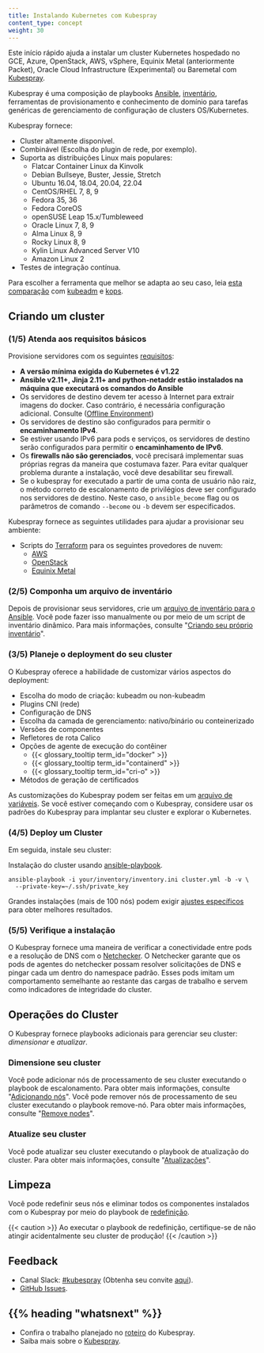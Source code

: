 ```yaml
---
title: Instalando Kubernetes com Kubespray
content_type: concept
weight: 30
---
```


<!-- overview -->

Este início rápido ajuda a instalar um cluster Kubernetes hospedado no GCE, Azure, OpenStack, AWS, vSphere, Equinix Metal (anteriormente Packet), Oracle Cloud Infrastructure (Experimental) ou Baremetal com [Kubespray](https://github.com/kubernetes-sigs/kubespray).

Kubespray é uma composição de playbooks [Ansible](https://docs.ansible.com/), [inventário](https://github.com/kubernetes-sigs/kubespray/blob/master/docs/ansible.md#inventory), ferramentas de provisionamento e conhecimento de domínio para tarefas genéricas de gerenciamento de configuração de clusters OS/Kubernetes. 

Kubespray fornece:
* Cluster altamente disponível.
* Combinável (Escolha do plugin de rede, por exemplo).
* Suporta as distribuições Linux mais populares:
  - Flatcar Container Linux da Kinvolk
  - Debian Bullseye, Buster, Jessie, Stretch
  - Ubuntu 16.04, 18.04, 20.04, 22.04
  - CentOS/RHEL 7, 8, 9
  - Fedora 35, 36
  - Fedora CoreOS
  - openSUSE Leap 15.x/Tumbleweed
  - Oracle Linux 7, 8, 9
  - Alma Linux 8, 9
  - Rocky Linux 8, 9
  - Kylin Linux Advanced Server V10
  - Amazon Linux 2
* Testes de integração contínua.

Para escolher a ferramenta que melhor se adapta ao seu caso, leia [esta comparação](https://github.com/kubernetes-sigs/kubespray/blob/master/docs/comparisons.md) com
[kubeadm](/docs/reference/setup-tools/kubeadm/) e [kops](/docs/setup/production-environment/tools/kops/).

<!-- body -->

## Criando um cluster

### (1/5) Atenda aos requisitos básicos

Provisione servidores com os seguintes [requisitos](https://github.com/kubernetes-sigs/kubespray#requirements):

* **A versão mínima exigida do Kubernetes é v1.22**
* **Ansible v2.11+, Jinja 2.11+ and python-netaddr estão instalados na máquina que executará os comandos do Ansible**
* Os servidores de destino devem ter acesso à Internet para extrair imagens do docker. Caso contrário, é necessária configuração adicional. Consulte ([Offline Environment](https://github.com/kubernetes-sigs/kubespray/blob/master/docs/offline-environment.md))
* Os servidores de destino são configurados para permitir o **encaminhamento IPv4**.
* Se estiver usando IPv6 para pods e serviços, os servidores de destino serão configurados para permitir o **encaminhamento de IPv6**.
* Os **firewalls não são gerenciados**, você precisará implementar suas próprias regras da maneira que costumava fazer. Para evitar qualquer problema durante a instalação, você deve desabilitar seu firewall.
* Se o kubespray for executado a partir de uma conta de usuário não raiz, o método correto de escalonamento de privilégios deve ser configurado nos servidores de destino. Neste caso, o `ansible_become` flag ou os parâmetros de comando `--become` ou `-b` devem ser especificados.

Kubespray fornece as seguintes utilidades para ajudar a provisionar seu ambiente:

* Scripts do [Terraform](https://www.terraform.io/) para os seguintes provedores de nuvem:
  * [AWS](https://github.com/kubernetes-sigs/kubespray/tree/master/contrib/terraform/aws)
  * [OpenStack](https://github.com/kubernetes-sigs/kubespray/tree/master/contrib/terraform/openstack)
  * [Equinix Metal](https://github.com/kubernetes-sigs/kubespray/tree/master/contrib/terraform/metal)

### (2/5) Componha um arquivo de inventário

Depois de provisionar seus servidores, crie um [arquivo de inventário para o Ansible](https://docs.ansible.com/ansible/latest/network/getting_started/first_inventory.html). Você pode fazer isso manualmente ou por meio de um script de inventário dinâmico. Para mais informações, consulte "[Criando seu próprio inventário](https://github.com/kubernetes-sigs/kubespray/blob/master/docs/getting-started.md#building-your-own-inventory)".

### (3/5) Planeje o deployment do seu cluster

O Kubespray oferece a habilidade de customizar vários aspectos do deployment:

* Escolha do modo de criação: kubeadm ou non-kubeadm
* Plugins CNI (rede)
* Configuração de DNS
* Escolha da camada de gerenciamento: nativo/binário ou conteinerizado
* Versões de componentes
* Refletores de rota Calico
* Opções de agente de execução do contêiner
  * {{< glossary_tooltip term_id="docker" >}}
  * {{< glossary_tooltip term_id="containerd" >}}
  * {{< glossary_tooltip term_id="cri-o" >}}
* Métodos de geração de certificados

As customizações do Kubespray podem ser feitas em um [arquivo de variáveis](https://docs.ansible.com/ansible/latest/user_guide/playbooks_variables.html). Se você estiver começando com o Kubespray, considere usar os padrões do Kubespray para implantar seu cluster e explorar o Kubernetes.

### (4/5) Deploy um Cluster

Em seguida, instale seu cluster:

Instalação do cluster usando [ansible-playbook](https://github.com/kubernetes-sigs/kubespray/blob/master/docs/getting-started.md#starting-custom-deployment).

```shell
ansible-playbook -i your/inventory/inventory.ini cluster.yml -b -v \
  --private-key=~/.ssh/private_key
```

Grandes instalações (mais de 100 nós) podem exigir [ajustes específicos](https://github.com/kubernetes-sigs/kubespray/blob/master/docs/large-deployments.md) para obter melhores resultados.

### (5/5) Verifique a instalação

O Kubespray fornece uma maneira de verificar a conectividade entre pods e a resolução de DNS com o [Netchecker](https://github.com/kubernetes-sigs/kubespray/blob/master/docs/netcheck.md). O Netchecker garante que os pods de agentes do netchecker possam resolver solicitações de DNS e pingar cada um dentro do namespace padrão. Esses pods imitam um comportamento semelhante ao restante das cargas de trabalho e servem como indicadores de integridade do cluster.

## Operações do Cluster

O Kubespray fornece playbooks adicionais para gerenciar seu cluster: _dimensionar_ e _atualizar_.

### Dimensione seu cluster

Você pode adicionar nós de processamento de seu cluster executando o playbook de escalonamento. Para obter mais informações, consulte "[Adicionando nós](https://github.com/kubernetes-sigs/kubespray/blob/master/docs/getting-started.md#adding-nodes)".
Você pode remover nós de processamento de seu cluster executando o playbook remove-nó. Para obter mais informações, consulte "[Remove nodes](https://github.com/kubernetes-sigs/kubespray/blob/master/docs/getting-started.md#remove-nodes)".

### Atualize seu cluster

Você pode atualizar seu cluster executando o playbook de atualização do cluster. Para obter mais informações, consulte "[Atualizações](https://github.com/kubernetes-sigs/kubespray/blob/master/docs/upgrades.md)".

## Limpeza

Você pode redefinir seus nós e eliminar todos os componentes instalados com o Kubespray por meio do playbook de [redefinição](https://github.com/kubernetes-sigs/kubespray/blob/master/reset.yml).

{{< caution >}}
Ao executar o playbook de redefinição, certifique-se de não atingir acidentalmente seu cluster de produção!
{{< /caution >}}

## Feedback

* Canal Slack: [#kubespray](https://kubernetes.slack.com/messages/kubespray/) (Obtenha seu convite [aqui](https://slack.k8s.io/)).
* [GitHub Issues](https://github.com/kubernetes-sigs/kubespray/issues).

## {{% heading "whatsnext" %}}

* Confira o trabalho planejado no [roteiro](https://github.com/kubernetes-sigs/kubespray/blob/master/docs/roadmap.md) do Kubespray.
* Saiba mais sobre o [Kubespray](https://github.com/kubernetes-sigs/kubespray).
